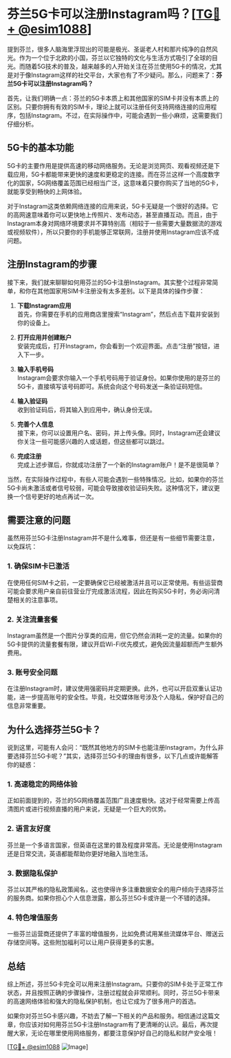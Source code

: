 # 芬兰5G卡可以注册Instagram吗？[[TG💪+ @esim1088](https://t.me/s/esim1088)]

提到芬兰，很多人脑海里浮现出的可能是极光、圣诞老人村和那片纯净的自然风光。作为一个位于北欧的小国，芬兰以它独特的文化与生活方式吸引了全球的目光。而随着5G技术的普及，越来越多的人开始关注在芬兰使用5G卡的情况，尤其是对于像Instagram这样的社交平台，大家也有了不少疑问。那么，问题来了：**芬兰5G卡可以注册Instagram吗？**

首先，让我们明确一点：芬兰的5G卡本质上和其他国家的SIM卡并没有本质上的区别。只要你拥有有效的SIM卡，理论上就可以注册任何支持网络连接的应用程序，包括Instagram。不过，在实际操作中，可能会遇到一些小麻烦，这需要我们仔细分析。

## **5G卡的基本功能**

5G卡的主要作用是提供高速的移动网络服务。无论是浏览网页、观看视频还是下载应用，5G卡都能带来更快的速度和更稳定的连接。而在芬兰这样一个高度数字化的国家，5G网络覆盖范围已经相当广泛，这意味着只要你购买了当地的5G卡，就能享受到畅快的上网体验。

对于Instagram这类依赖网络连接的应用来说，5G卡无疑是一个很好的选择。它的高网速意味着你可以更快地上传照片、发布动态，甚至直播互动。而且，由于Instagram本身对网络环境要求并不算特别高（相较于一些需要大量数据流的游戏或视频软件），所以只要你的手机能够正常联网，注册并使用Instagram应该不成问题。

## **注册Instagram的步骤**

接下来，我们就来聊聊如何用芬兰的5G卡注册Instagram。其实整个过程非常简单，和你在其他国家用SIM卡注册没有太多差别。以下是具体的操作步骤：

1. **下载Instagram应用**  
   首先，你需要在手机的应用商店里搜索“Instagram”，然后点击下载并安装到你的设备上。

2. **打开应用并创建账户**  
   安装完成后，打开Instagram，你会看到一个欢迎界面。点击“注册”按钮，进入下一步。

3. **输入手机号码**  
   Instagram会要求你输入一个手机号码用于验证身份。如果你使用的是芬兰的5G卡，直接填写该号码即可。系统会向这个号码发送一条验证码短信。

4. **输入验证码**  
   收到验证码后，将其输入到应用中，确认身份无误。

5. **完善个人信息**  
   接下来，你可以设置用户名、密码，并上传头像。同时，Instagram还会建议你关注一些可能感兴趣的人或话题，但这些都可以跳过。

6. **完成注册**  
   完成上述步骤后，你就成功注册了一个新的Instagram账户！是不是很简单？

当然，在实际操作过程中，有些人可能会遇到一些特殊情况。比如，如果你的芬兰5G卡尚未激活或者信号较弱，可能会导致接收验证码失败。这种情况下，建议更换一个信号更好的地点再试一次。

## **需要注意的问题**

虽然用芬兰5G卡注册Instagram并不是什么难事，但还是有一些细节需要注意，以免踩坑：

### **1. 确保SIM卡已激活**
在使用任何SIM卡之前，一定要确保它已经被激活并且可以正常使用。有些运营商可能会要求用户亲自前往营业厅完成激活流程，因此在购买5G卡时，务必询问清楚相关的注意事项。

### **2. 关注流量套餐**
Instagram虽然是一个图片分享类的应用，但它仍然会消耗一定的流量。如果你的5G卡提供的流量套餐有限，建议开启Wi-Fi优先模式，避免因流量超额而产生额外费用。

### **3. 账号安全问题**
在注册Instagram时，建议使用强密码并定期更换。此外，也可以开启双重认证功能，进一步提高账号的安全性。毕竟，社交媒体账号涉及个人隐私，保护好自己的信息非常重要。

## **为什么选择芬兰5G卡？**

说到这里，可能有人会问：“既然其他地方的SIM卡也能注册Instagram，为什么非要选择芬兰5G卡呢？”其实，选择芬兰5G卡的理由有很多，以下几点或许能解答你的疑惑：

### **1. 高速稳定的网络体验**
正如前面提到的，芬兰的5G网络覆盖范围广且速度极快。这对于经常需要上传高清图片或进行视频直播的用户来说，无疑是一个巨大的优势。

### **2. 语言友好度**
芬兰是一个多语言国家，但英语在这里的普及程度非常高。无论是使用Instagram还是日常交流，英语都能帮助你更好地融入当地生活。

### **3. 数据隐私保护**
芬兰以其严格的隐私政策闻名，这也使得许多注重数据安全的用户倾向于选择芬兰的服务商。如果你担心个人信息泄露，那么芬兰5G卡或许是一个不错的选择。

### **4. 特色增值服务**
一些芬兰运营商还提供了丰富的增值服务，比如免费试用某些流媒体平台、赠送云存储空间等。这些附加福利可以让用户获得更多的实惠。

## **总结**

综上所述，芬兰5G卡完全可以用来注册Instagram。只要你的SIM卡处于正常工作状态，并且按照正确的步骤操作，注册过程就会非常顺利。同时，芬兰5G卡带来的高速网络体验和强大的隐私保护机制，也让它成为了很多用户的首选。

如果你对芬兰5G卡感兴趣，不妨去了解一下相关的产品和服务。相信通过这篇文章，你应该对如何用芬兰5G卡注册Instagram有了更清晰的认识。最后，再次提醒大家，无论在哪里使用网络服务，都要注意保护好自己的隐私和财产安全哦！

[[TG💪+ @esim1088](https://t.me/s/esim1088) ![Image](https://i.postimg.cc/4NQfJmqS/Snipaste-2025-05-13-00-14-12.png)]